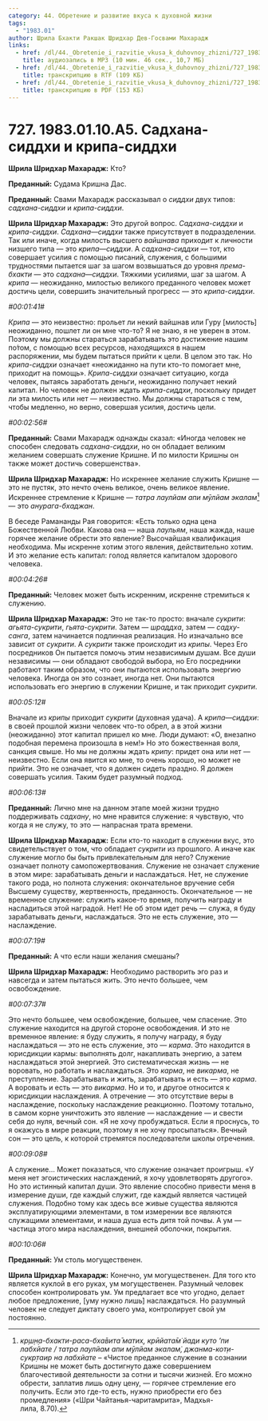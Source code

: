 ```yaml
---
category: 44. Обретение и развитие вкуса к духовной жизни
tags:
  - "1983.01"
author: Шрила Бхакти Ракшак Шридхар Дев-Госвами Махарадж
links:
  - href: /dl/44._Obretenie_i_razvitie_vkusa_k_duhovnoy_zhizni/727_1983.01.10.A5_SridharMj_Sadhana-siddhi_i_kripa-siddhi.mp3
    title: аудиозапись в MP3 (10 мин. 46 сек., 10,7 МБ)
  - href: /dl/44._Obretenie_i_razvitie_vkusa_k_duhovnoy_zhizni/727_1983.01.10.A5_SridharMj_Sadhana-siddhi_i_kripa-siddhi.rtf
    title: транскрипцию в RTF (109 КБ)
  - href: /dl/44._Obretenie_i_razvitie_vkusa_k_duhovnoy_zhizni/727_1983.01.10.A5_SridharMj_Sadhana-siddhi_i_kripa-siddhi.pdf
    title: транскрипцию в PDF (153 КБ)
---
```


# 727. 1983.01.10.A5. Садхана-сиддхи и крипа-сиддхи

**Шрила Шридхар Махарадж:** Кто?

**Преданный:** Судама Кришна Дас.

**Преданный:** Свами Махарадж рассказывал о *сиддхи* двух типов: *садхана-сиддхи* и *крипа-сиддхи*.

**Шрила Шридхар Махарадж:** Это другой вопрос. *Садхана-сиддхи* и *крипа-сиддхи*. *Садхана*—*сиддхи* также присутствует в подразделении. Так или иначе, когда милость высшего *вайшнава* приходит к личности низшего типа — это *крипа*—*сиддхи*. А *садхана-сиддхи* — тот, кто совершает усилия с помощью писаний, служения, с большими трудностями пытается шаг за шагом возвышаться до уровня *према-бхакти* — это *садхана*—*сиддхи*. Тяжкими усилиями, шаг за шагом. А *крипа* — неожиданно, милостью великого преданного человек может достичь цели, совершить значительный прогресс — это *крипа-сиддхи*.

*#00:01:41#*

*Крипа* — это неизвестно: прольет ли некий вайшнав или Гуру [милость] неожиданно, пошлет ли он мне что-то? Я не знаю, я не уверен в этом. Поэтому мы должны стараться зарабатывать это достижение нашим по́том, с помощью всех ресурсов, находящихся в нашем распоряжении, мы будем пытаться прийти к цели. В целом это так. Но *крипа-сиддхи* означает «неожиданно на пути кто-то помогает мне, приходит на помощь». *Крипа-сиддхи* означает ситуацию, когда человек, пытаясь заработать деньги, неожиданно получает некий капитал. Но человек не должен ждать *крипа-сиддхи*, поскольку придет ли эта милость или нет — неизвестно. Мы должны стараться с тем, чтобы медленно, но верно, совершая усилия, достичь цели.

*#00:02:56#*

**Преданный:** Свами Махарадж однажды сказал: «Иногда человек не способен следовать *садхана-сиддхи*, но он обладает великим желанием совершать служение Кришне. И по милости Кришны он также может достичь совершенства».

**Шрила Шридхар Махарадж:** Но искреннее желание служить Кришне — это не пустяк, это нечто очень великое, очень великое явление. Искреннее стремление к Кришне — *татра лаулйам апи мӯлйам экалам̇*[^_ftn1] — это *анурага-бхаджан*.

В беседе Рамананды Рая говорится: «Есть только одна цена Божественной Любви. Какова она — наша *лаульям*, наша жажда, наше горячее желание обрести это явление? Высочайшая квалификация необходима. Мы искренне хотим этого явления, действительно хотим. И это желание есть капитал: голод является капиталом здорового человека.

*#00:04:26#*

**Преданный:** Человек может быть искренним, искренне стремиться к служению.

**Шрила Шридхар Махарадж:** Это не так-то просто: вначале *сукрити*: *агьята-сукрити*, *гьята-сукрити*. Затем — *шраддха*, затем — *садху-санга*, затем начинается подлинная реализация. Но изначально все зависит от *сукрити*. А *сукрити* также происходит из *крипы*. Через Его посредников Он пытается помочь этим независимым душам. Все души независимы — они обладают свободой выбора, но Его посредники работают таким образом, что они пытаются использовать энергию человека. Иногда он это сознает, иногда нет. Они пытаются использовать его энергию в служении Кришне, и так приходит *сукрити*.

*#00:05:12#*

Вначале из *крипы* приходит *сукрити* (духовная удача). А *крипа*—*сиддхи*: в своей прошлой жизни человек что-то обрел, а в этой жизни (неожиданно) этот капитал пришел ко мне. Люди думают: «О, внезапно подобная перемена произошла в нем!» Но это божественная воля, санкция свыше. Но мы не должны ждать *крипу*: придет она или нет — неизвестно. Если она явится ко мне, то очень хорошо, но может не прийти. Это не означает, что я должен сидеть праздно. Я должен совершать усилия. Таким будет разумный подход.

*#00:06:13#*

**Преданный:** Лично мне на данном этапе моей жизни трудно поддерживать *садхану*, но мне нравится служение: я чувствую, что когда я не служу, то это — напрасная трата времени.

**Шрила Шридхар Махарадж:** Если кто-то находит в служении вкус, это свидетельствует о том, что обладает *сукрити* из прошлого. А иначе как служение могло бы быть привлекательным для него? Служение означает полноту самопожертвования. Служение не означает служение в этом мире: зарабатывать деньги и наслаждаться. Нет, не служение такого рода, но полнота служения: окончательное вручение себя Высшему существу, жертвенность, преданность. Окончательное — не временное служение: служить какое-то время, получить награду и насладиться этой наградой. Нет! Не об этом идет речь — служа, я буду зарабатывать деньги, наслаждаться. Это не есть служение, это — наслаждение.

*#00:07:19#*

**Преданный:** А что если наши желания смешаны?

**Шрила Шридхар Махарадж:** Необходимо растворить эго раз и навсегда и затем пытаться жить. Это нечто большее, чем освобождение.

*#00:07:37#*

Это нечто большее, чем освобождение, большее, чем спасение. Это служение находится на другой стороне освобождения. И это не временное явление: я буду служить, я получу награду, я буду наслаждаться — это не есть служение, это — *карма*. Это находится в юрисдикции кармы: выполнять долг, накапливать энергию, а затем наслаждаться этой энергией. Это систематическая жизнь — не воровать, но работать и наслаждаться. Это *карма*, не *викарма*, не преступление. Зарабатывать и жить, зарабатывать и есть — это *карма*. А воровать и есть — это *викарма*. Но и то, и другое относится к юрисдикции наслаждения. А отречение — это отсутствие веры в наслаждение, поскольку наслаждение реакционно. Поэтому тотально, в самом корне уничтожить это явление — наслаждение — и свести себя до нуля, вечный сон. «Я не хочу пробуждаться. Если я проснусь, то я окажусь в мире реакции, поэтому я не хочу просыпаться». Вечный сон — это цель, к которой стремятся последователи школы отречения.

*#00:09:08#*

А служение… Может показаться, что служение означает проигрыш. «У меня нет эгоистических наслаждений, я хочу удовлетворять другого». Но это истинный капитал души. Это явление способно привести меня в измерение души, где каждый служит, где каждый является частицей служения. Подобно тому как здесь все живые существа являются эксплуатирующими элементами, в том измерении все являются служащими элементами, и наша душа есть дитя той почвы. А ум — частица этого мира наслаждения, внешней оболочки, покрытия.

*#00:10:06#*

**Преданный:** Ум столь могущественен.

**Шрила Шридхар Махарадж:** Конечно, ум могущественен. Для того кто является куклой в его руках, ум могущественен. Разумный человек способен контролировать ум. Ум предлагает все что угодно, делает любое предложение, [уму нужно лишь] наслаждаться. Но разумный человек не следует диктату своего ума, контролирует свой ум постоянно.



[^_ftn1]: *кр̣ш̣н̣а-бхакти-раса-бха̄вита̄ матих̣, крӣйата̄м̇ йади куто ’пи лабхйате / татра лаулйам апи мӯлйам экалам̇, джанма-кот̣и-сукр̣таир на лабхйате –* «Чистое преданное служение в сознании Кришны не может быть достигнуто даже совершением благочестивой деятельности за сотни и тысячи жизней. Его можно обрести, заплатив лишь одну цену, — горячее стремление его получить. Если это где-то есть, нужно приобрести его без промедления» («Шри Чайтанья-чаритамрита», Мадхья-лила, 8.70).

